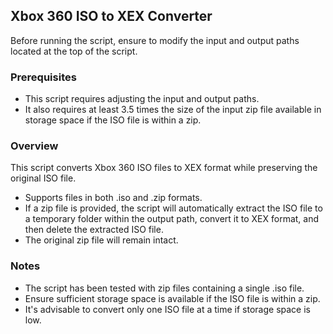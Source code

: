 ## Xbox 360 ISO to XEX Converter

Before running the script, ensure to modify the input and output paths located at the top of the script.

### Prerequisites
- This script requires adjusting the input and output paths.
- It also requires at least 3.5 times the size of the input zip file available in storage space if the ISO file is within a zip.

### Overview
This script converts Xbox 360 ISO files to XEX format while preserving the original ISO file.

- Supports files in both .iso and .zip formats.
- If a zip file is provided, the script will automatically extract the ISO file to a temporary folder within the output path, convert it to XEX format, and then delete the extracted ISO file.
- The original zip file will remain intact.

### Notes
- The script has been tested with zip files containing a single .iso file.
- Ensure sufficient storage space is available if the ISO file is within a zip.
- It's advisable to convert only one ISO file at a time if storage space is low.
